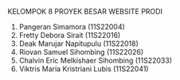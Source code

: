 KELOMPOK 8 PROYEK BESAR 
WEBSITE PRODI
1. Pangeran Simamora (11S22004)
2. Fretty Debora Sirait (11S22016)
3. Deak Marujar Napitupulu (11S22018)
4. Riovan Samuel Sihombing (11S22026)
5. Chalvin Eric Melkishaer Sihombing (11S22033)
6. Viktris Maria Kristriani Lubis (11S22041)
   
